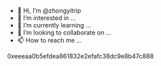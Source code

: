 - 👋 Hi, I’m @zhongyitrip
- 👀 I’m interested in ...
- 🌱 I’m currently learning ...
- 💞️ I’m looking to collaborate on ...
- 📫 How to reach me ...

<!---
zhongyitrip/zhongyitrip is a ✨ special ✨ repository because its `README.md` (this file) appears on your GitHub profile.
You can click the Preview link to take a look at your changes.
--->
0xeeeaa0b5efdea861832e2efafc38dc9e8b47c888
